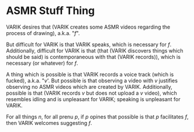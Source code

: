 # ASMR Stuff Thing
VARIK desires that (VARIK creates some ASMR videos regarding the process of drawing), a.k.a. "$f$".

But difficult for VARIK is that VARIK speaks, which is necessary for $f$.  Additionally, difficult for VARIK is that (that (VARIK discovers things which should be said) is contemporaneous with that (VARIK records)), which is necessary (or whatever) for $f$.

A thing which is possible is that VARIK records a voice track (which is fucked), a.k.a. "$v$'.  But possible is that observing a video with $v$ justifies observing no ASMR videos which are created by VARIK.  Additionally, possible is that (VARIK records $v$ but does not upload a $v$ video), which resembles idling and is unpleasant for VARIK;  speaking is unpleasant for VARIK.

For all things $n$, for all prenu $p$, if $p$ opines that possible is that $p$ facilitates $f$, then VARIK welcomes suggesting $f$.
